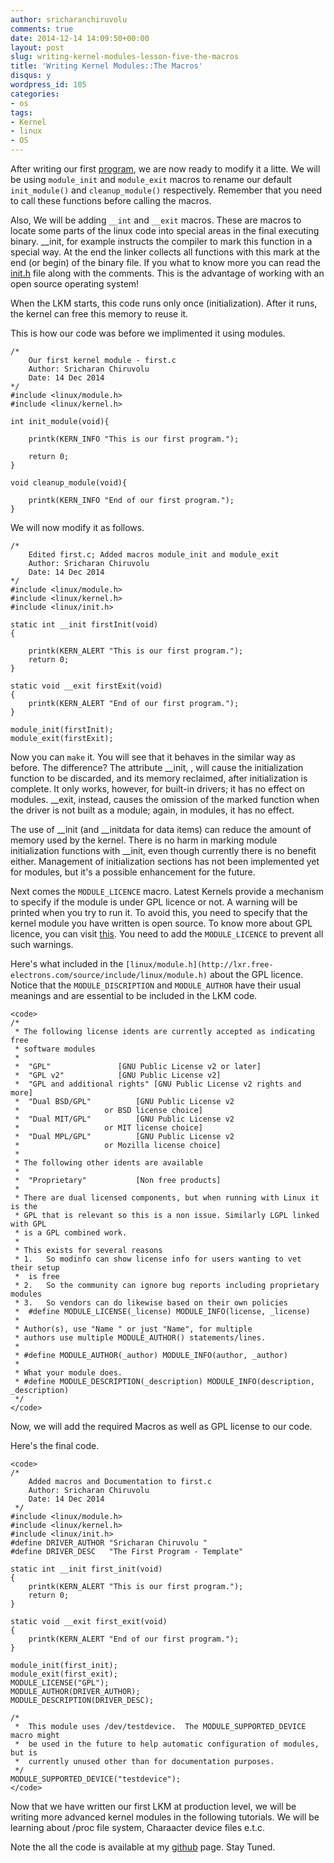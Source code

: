 ```yaml
---
author: sricharanchiruvolu
comments: true
date: 2014-12-14 14:09:50+00:00
layout: post
slug: writing-kernel-modules-lesson-five-the-macros
title: 'Writing Kernel Modules::The Macros'
disqus: y
wordpress_id: 105
categories:
- os
tags:
- Kernel
- linux
- OS
---
```


After writing our first [program](http://sricharanized.wordpress.com/2014/12/14/writing-kernel-modules-lesson-five-our-first-kernel-module/), we are now ready to modify it a litte. We will be using `module_init` and `module_exit` macros to rename our default `init_module()` and `cleanup_module()` respectively. Remember that you need to call these functions before calling the macros.

Also, We will be adding `__int` and `__exit` macros. These are macros to locate some parts of the linux code into special areas in the final executing binary. __init, for example instructs the compiler to mark this function in a special way. At the end the linker collects all functions with this mark at the end (or begin) of the binary file. If you what to know more you can read the [init.h](http://lxr.free-electrons.com/source/include/linux/init.h) file along with the comments. This is the advantage of working with an open source operating system!

When the LKM starts, this code runs only once (initialization). After it runs, the kernel can free this memory to reuse it.

This is how our code was before we implimented it using modules.

    
    /* 
    	Our first kernel module - first.c 
       	Author: Sricharan Chiruvolu
       	Date: 14 Dec 2014
    */
    #include <linux/module.h>
    #include <linux/kernel.h>
    
    int init_module(void){
    
    	printk(KERN_INFO "This is our first program.");
    
    	return 0;
    }
    
    void cleanup_module(void){
    
    	printk(KERN_INFO "End of our first program.");
    }
    
    


We will now modify it as follows.

    
    /* 
    	Edited first.c; Added macros module_init and module_exit
       	Author: Sricharan Chiruvolu
       	Date: 14 Dec 2014
    */
    #include <linux/module.h>
    #include <linux/kernel.h>
    #include <linux/init.h>
    
    static int __init firstInit(void)
    {
    	
    	printk(KERN_ALERT "This is our first program.");
    	return 0;
    }
    
    static void __exit firstExit(void)
    {
    	printk(KERN_ALERT "End of our first program.");
    }
    
    module_init(firstInit);
    module_exit(firstExit);
    



Now you can `make` it. You will see that it behaves in the similar way as before. The difference? The attribute __init, , will cause the initialization function to be discarded, and its memory reclaimed, after initialization is complete. It only works, however, for built-in drivers; it has no effect on modules. __exit, instead, causes the omission of the marked function when the driver is not built as a module; again, in modules, it has no effect.

The use of __init (and __initdata for data items) can reduce the amount of memory used by the kernel. There is no harm in marking module initialization functions with __init, even though currently there is no benefit either. Management of initialization sections has not been implemented yet for modules, but it's a possible enhancement for the future.

Next comes the `MODULE_LICENCE` macro. Latest Kernels provide a mechanism to specify if the module is under GPL licence or not. A warning will be printed when you try to run it. To avoid this, you need to specify that the kernel module you have written is open source. To know more about GPL licence, you can visit [this](http://www.gnu.org/copyleft/gpl.html). You need to add the `MODULE_LICENCE` to prevent all such warnings. 

Here's what included in the `[linux/module.h](http://lxr.free-electrons.com/source/include/linux/module.h)` about the GPL licence. Notice that the `MODULE_DISCRIPTION` and `MODULE_AUTHOR` have their usual meanings and are essential to be included in the LKM code.

    
    <code>
    /*
     * The following license idents are currently accepted as indicating free
     * software modules
     *
     *	"GPL"				[GNU Public License v2 or later]
     *	"GPL v2"			[GNU Public License v2]
     *	"GPL and additional rights"	[GNU Public License v2 rights and more]
     *	"Dual BSD/GPL"			[GNU Public License v2
     *					 or BSD license choice]
     *	"Dual MIT/GPL"			[GNU Public License v2
     *					 or MIT license choice]
     *	"Dual MPL/GPL"			[GNU Public License v2
     *					 or Mozilla license choice]
     *
     * The following other idents are available
     *
     *	"Proprietary"			[Non free products]
     *
     * There are dual licensed components, but when running with Linux it is the
     * GPL that is relevant so this is a non issue. Similarly LGPL linked with GPL
     * is a GPL combined work.
     *
     * This exists for several reasons
     * 1.	So modinfo can show license info for users wanting to vet their setup 
     *	is free
     * 2.	So the community can ignore bug reports including proprietary modules
     * 3.	So vendors can do likewise based on their own policies
     *  #define MODULE_LICENSE(_license) MODULE_INFO(license, _license)
     *
     * Author(s), use "Name " or just "Name", for multiple
     * authors use multiple MODULE_AUTHOR() statements/lines.
     *
     * #define MODULE_AUTHOR(_author) MODULE_INFO(author, _author)
     *
     * What your module does.
     * #define MODULE_DESCRIPTION(_description) MODULE_INFO(description, _description)
     */
    </code>



Now, we will add the required Macros as well as GPL license to our code.

Here's the final code.

    
    <code>
    /*  
        Added macros and Documentation to first.c
        Author: Sricharan Chiruvolu
        Date: 14 Dec 2014
     */
    #include <linux/module.h>
    #include <linux/kernel.h>
    #include <linux/init.h>
    #define DRIVER_AUTHOR "Sricharan Chiruvolu "
    #define DRIVER_DESC   "The First Program - Template"
    
    static int __init first_init(void)
    {
    	printk(KERN_ALERT "This is our first program.");
    	return 0;
    }
    
    static void __exit first_exit(void)
    {
    	printk(KERN_ALERT "End of our first program.");
    }
    
    module_init(first_init);
    module_exit(first_exit);
    MODULE_LICENSE("GPL");
    MODULE_AUTHOR(DRIVER_AUTHOR);	
    MODULE_DESCRIPTION(DRIVER_DESC);
    
    /*  
     *  This module uses /dev/testdevice.  The MODULE_SUPPORTED_DEVICE macro might
     *  be used in the future to help automatic configuration of modules, but is 
     *  currently unused other than for documentation purposes.
     */
    MODULE_SUPPORTED_DEVICE("testdevice");
    </code>



Now that we have written our first LKM at production level, we will be writing more advanced kernel modules in the following tutorials. We will be learning about /proc file system, Charaacter device files e.t.c.

Note the all the code is available at my [github](https://github.com/raincrash/Writing-Kernel-Modules) page. Stay Tuned.

